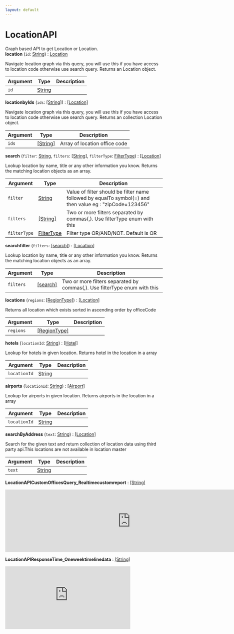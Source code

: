 ```yaml
---
layout: default
---
```

# LocationAPI
Graph based API to get Location or Location.  <br />
**location** (`id`: [String](scalar#string)) : [Location](object#location)

Navigate location graph via this query, you will use this if you have access to location code otherwise use search query. Returns an Location object.

| Argument  | Type               | Description      |
| --------- | ------------------ | ---------------- |
| `id` | [String](scalar#string) |  |

**locationbyIds** (`ids`: [[String]](scalar#string)) : [[Location]](object#location)

Navigate location graph via this query, you will use this if you have access to location code otherwise use search query. Returns an collection Location object.

| Argument  | Type               | Description      |
| --------- | ------------------ | ---------------- |
| `ids` | [[String]](scalar#string) | Array of location office code |

**search** (`filter`: [String](scalar#string), `filters`: [[String]](scalar#string), `filterType`: [FilterType](enum#filtertype)) : [[Location]](object#location)

Lookup location by name, title or any other information you know. Returns the matching location objects as an array.

| Argument  | Type               | Description      |
| --------- | ------------------ | ---------------- |
| `filter` | [String](scalar#string) | Value of filter should be filter name followed by equalTo symbol(=) and then value eg : "zipCode=123456" |
| `filters` | [[String]](scalar#string) | Two or more filters separated by commas(,). Use filterType enum with this |
| `filterType` | [FilterType](enum#filtertype) | Filter type OR/AND/NOT. Default is OR |

**searchfilter** (`filters`: [[search]](search)) : [[Location]](object#location)

Lookup location by name, title or any other information you know. Returns the matching location objects as an array.

| Argument  | Type               | Description      |
| --------- | ------------------ | ---------------- |
| `filters` | [[search]](search) | Two or more filters separated by commas(,). Use filterType enum with this |

**locations** (`regions`: [[RegionType]](enum#regiontype)) : [[Location]](object#location)

Returns all location which exists sorted in ascending order by officeCode

| Argument  | Type               | Description      |
| --------- | ------------------ | ---------------- |
| `regions` | [[RegionType]](enum#regiontype) |  |

**hotels** (`locationId`: [String](scalar#string)) : [[Hotel]](object#hotel)

Lookup for hotels in given location. Returns hotel in the location in a array

| Argument  | Type               | Description      |
| --------- | ------------------ | ---------------- |
| `locationId` | [String](scalar#string) |  |

**airports** (`locationId`: [String](scalar#string)) : [[Airport]](object#airport)

Lookup for airports in given location. Returns airports in the location in a array

| Argument  | Type               | Description      |
| --------- | ------------------ | ---------------- |
| `locationId` | [String](scalar#string) |  |

**searchByAddress** (`text`: [String](scalar#string)) : [[Location]](object#location)

Search for the given text and return collection of location data using  third party api.This locations are not available in location master <br />

| Argument  | Type               | Description      |
| --------- | ------------------ | ---------------- |
| `text` | [String](scalar#string) |  |

**LocationAPICustomOfficesQuery_Realtimecustomreport**  : [[String]](scalar#string)

 <iframe src="https://www.site24x7.eu/public/dashboard/I6RSF5T1vs2VmjfvcW_EdbuuY2099IWqSJzovxoDudGlBW5Tkx55s7bPHfqIzxvLEOtJnC8lr8dQtZG5e-rGONE9Ue6GjDDiVh8LVWTUuavrq3xlVKIiynzbPbiIhati" scrolling="yes" align="center" height="200" width="800" border="0" frameborder="0"></iframe>  <br />

**LocationAPIResponseTime_Oneweektimelinedata**  : [[String]](scalar#string)

<iframe src="https://app.datadoghq.com/graph/embed?token=604d6baee98a8207f465840f9eeef3847bf06fa983bf64be7f6489793fbb61c5&height=200&width=400&legend=true" width="400" height="200" frameborder="0"></iframe> 
